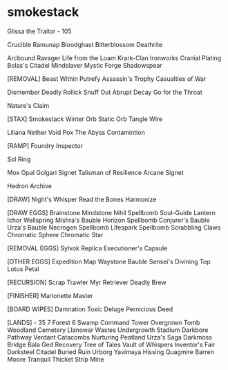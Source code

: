 # smokestack

Glissa the Traitor - 105

Crucible
Ramunap
Bloodghast
Bitterblossom
Deathrite

Arcbound Ravager
Life from the Loam
Krark-Clan Ironworks
Cranial Plating
Bolas's Citadel
Mindslaver
Mystic Forge
Shadowspear

[REMOVAL]
Beast Within
Putrefy
Assassin's Trophy
Casualties of War

Dismember
Deadly Rollick
Snuff Out
Abrupt Decay
Go for the Throat

Nature's Claim

[STAX]
Smokestack
Winter Orb
Static Orb
Tangle Wire

Liliana
Nether Void
Pox
The Abyss
Contamintion

[RAMP]
Foundry Inspector

Sol Ring

Mox Opal
Golgari Signet
Talisman of Resilience
Arcane Signet

Hedron Archive

[DRAW]
Night's Whisper
Read the Bones
Harmonize

[DRAW EGGS]
Brainstone
Mindstone
Nihil Spellbomb
Soul-Guide Lantern
Ichor Wellspring
Mishra's Bauble
Horizon Spellbomb
Conjurer's Bauble
Urza's Bauble
Necrogen Spellbomb
Lifespark Spellbomb
Scrabbling Claws
Chromatic Sphere
Chromatic Star

[REMOVAL EGGS]
Sylvok Replica
Executioner's Capsule

[OTHER EGGS]
Expedition Map
Waystone Bauble
Sensei's Divining Top
Lotus Petal

[RECURSION]
Scrap Trawler
Myr Retriever
Deadly Brew

[FINISHER]
Marionette Master

[BOARD WIPES]
Damnation
Toxic Deluge
Pernicious Deed



[LANDS] - 35
7 Forest
6 Swamp
Command Tower
Overgrown Tomb
Woodland Cemetery
Llanowar Wastes
Undergrowth Stadium
Darkbore Pathway
Verdant Catacombs
Nurturing Peatland
Urza's Saga
Darkmoss Bridge
Bala Ged Recovery
Tree of Tales
Vault of Whispers
Inventor's Fair
Darksteel Citadel
Buried Ruin
Urborg
Yavimaya
Hissing Quagmire
Barren Moore
Tranquil Thicket
Strip Mine
